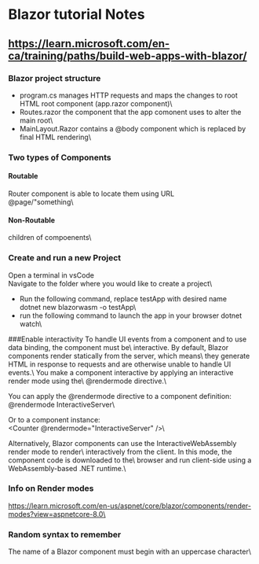 # Blazor tutorial Notes
## https://learn.microsoft.com/en-ca/training/paths/build-web-apps-with-blazor/

### Blazor project structure
- program.cs 
manages HTTP requests and maps the changes to root HTML root component (app.razor component)\
- Routes.razor
the component that the app comonent uses to alter the main root\
- MainLayout.Razor
contains a @body component which is replaced by final HTML rendering\

### Two types of Components
#### Routable
Router component  is able to locate them using URL\
@page/"something\
#### Non-Routable
children of compoenents\




### Create and run a new Project 
Open a terminal in vsCode\
Navigate to the folder where you would like to create a project\
- Run the following command, replace testApp with desired name\
dotnet new blazorwasm -o testApp\
- run the following command to launch the app in your browser
dotnet watch\

###Enable interactivity
To handle UI events from a component and to use data binding, the component must be\ interactive. By default, Blazor components render statically from the server, which means\ they generate HTML in response to requests and are otherwise unable to handle UI events.\ You make a component interactive by applying an interactive render mode using the\ @rendermode directive.\

You can apply the @rendermode directive to a component definition:\
@rendermode InteractiveServer\

Or to a component instance:\
<Counter @rendermode="InteractiveServer" />\

Alternatively, Blazor components can use the InteractiveWebAssembly render mode to render\ interactively from the client. In this mode, the component code is downloaded to the\ browser and run client-side using a WebAssembly-based .NET runtime.\

### Info on Render modes 
https://learn.microsoft.com/en-us/aspnet/core/blazor/components/render-modes?view=aspnetcore-8.0\

### Random syntax to remember 
The name of a Blazor component must begin with an uppercase character\

